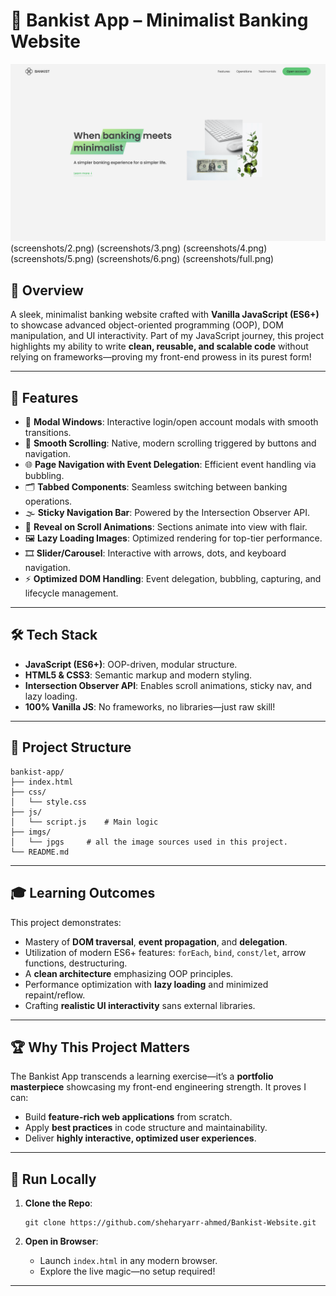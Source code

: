 # 🏦 Bankist App – Minimalist Banking Website

![Bankist App Screenshot](screenshots/1.png)
(screenshots/2.png)
(screenshots/3.png)
(screenshots/4.png)
(screenshots/5.png)
(screenshots/6.png)
(screenshots/full.png)

## 🚀 Overview

A sleek, minimalist banking website crafted with **Vanilla JavaScript (ES6+)** to showcase advanced object-oriented programming (OOP), DOM manipulation, and UI interactivity. Part of my JavaScript journey, this project highlights my ability to write **clean, reusable, and scalable code** without relying on frameworks—proving my front-end prowess in its purest form!

---

## 🌟 Features

- 🔐 **Modal Windows**: Interactive login/open account modals with smooth transitions.
- 📜 **Smooth Scrolling**: Native, modern scrolling triggered by buttons and navigation.
- 🌐 **Page Navigation with Event Delegation**: Efficient event handling via bubbling.
- 🗂️ **Tabbed Components**: Seamless switching between banking operations.
- 🌫️ **Sticky Navigation Bar**: Powered by the Intersection Observer API.
- 👀 **Reveal on Scroll Animations**: Sections animate into view with flair.
- 🖼️ **Lazy Loading Images**: Optimized rendering for top-tier performance.
- 🎞️ **Slider/Carousel**: Interactive with arrows, dots, and keyboard navigation.
- ⚡ **Optimized DOM Handling**: Event delegation, bubbling, capturing, and lifecycle management.

---

## 🛠️ Tech Stack

- **JavaScript (ES6+)**: OOP-driven, modular structure.
- **HTML5 & CSS3**: Semantic markup and modern styling.
- **Intersection Observer API**: Enables scroll animations, sticky nav, and lazy loading.
- **100% Vanilla JS**: No frameworks, no libraries—just raw skill!

---

## 📂 Project Structure

```
bankist-app/
├── index.html
├── css/
│   └── style.css
├── js/
│   └── script.js    # Main logic
├── imgs/
│   └── jpgs     # all the image sources used in this project.
└── README.md
```

---

## 🎓 Learning Outcomes

This project demonstrates:

- Mastery of **DOM traversal**, **event propagation**, and **delegation**.
- Utilization of modern ES6+ features: `forEach`, `bind`, `const/let`, arrow functions, destructuring.
- A **clean architecture** emphasizing OOP principles.
- Performance optimization with **lazy loading** and minimized repaint/reflow.
- Crafting **realistic UI interactivity** sans external libraries.

---

## 🏆 Why This Project Matters

The Bankist App transcends a learning exercise—it’s a **portfolio masterpiece** showcasing my front-end engineering strength. It proves I can:

- Build **feature-rich web applications** from scratch.
- Apply **best practices** in code structure and maintainability.
- Deliver **highly interactive, optimized user experiences**.

---

## 🔑 Run Locally

1. **Clone the Repo**:

   ```
   git clone https://github.com/sheharyarr-ahmed/Bankist-Website.git
   ```

2. **Open in Browser**:
   - Launch `index.html` in any modern browser.
   - Explore the live magic—no setup required!

---
